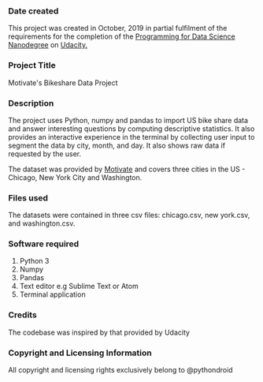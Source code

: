 ### Date created
This project was created in October, 2019 in partial fulfilment of the requirements for the completion of the [Programming for Data Science Nanodegree](https://www.udacity.com/course/programming-for-data-science-nanodegree--nd104) on [Udacity.](https://www.udacity.com/) 

### Project Title
Motivate's Bikeshare Data Project

### Description
The project uses Python, numpy and pandas to import US bike share data and answer interesting questions by computing descriptive statistics. It also provides an interactive experience in the terminal by collecting user input to segment the data by city, month, and day. It also shows raw data if requested by the user.

The dataset was provided by [Motivate](https://www.motivateco.com/) and covers three cities in the US - Chicago, New York City and Washington. 

### Files used
The datasets were contained in three csv files: chicago.csv, new york.csv, and washington.csv. 

### Software required
1. Python 3
1. Numpy
1. Pandas
1. Text editor e.g Sublime Text or Atom
1. Terminal application

### Credits
The codebase was inspired by that provided by Udacity

### Copyright and Licensing Information
All copyright and licensing rights exclusively belong to @pythondroid

